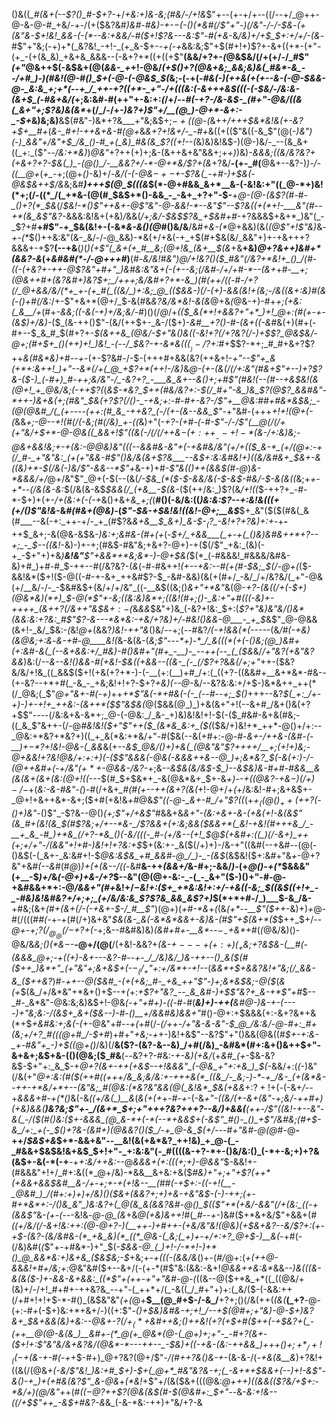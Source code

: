 ()&((*_#(&+(--$?()_#-$+?-*+/_+&:+)&-&;(#&/-/+!&_$"+--(+-+/+--((/--+/_@++-@-&-@-#_+&/-+-/(+($&?&#_)&#-#&)-+-$-$(-()(*&#(/$"+"-)(/&"-/-/-$&_-*(_+(&"_&_-_$+!&!_&&-(-(*--&:+&&/-#($+!$?&---&:$"-#(+&*-&_/&)+/+$_$+:+/+/-(&_-#$"+"&;(-+)+*(_&?&!_-+!-_(+_&-$+-_-+(-+_&&:&;$"+$(#+!+)$?+-&+((+*-(+"-(+_-(+(&_&)_+&+&_&&&--(-&+?+*((+((+$"__(&&/+?+-_(_@&$&/(/+(+/-/_#$"_(+"_@&++$(-&$&+(@(*&&-_+*+!-@&/_(+$()+?(@&+&;_&&;&)&(_#&*-&_--/+#_)-)(#&!(@-#()_$+(-@-(-@&$_$(_&;-(-+(*-#&(-)(++&_(+(+--&-$($-@-$&&-@-_&:&_+;+*(--+_/_++-+?((+*-_+"-/+(((&:(-&+++&$((_(-(-$&/-/&:&-(&+$_(-#&+&/(*+;&:&#-#(++"+-&:+:_(_/+/--_#(-+?-/&-&$-_(#+"-@&/((&(_&+"+;$?&)&(&*_+(/_/-/+*-)&?+)$"+/__(@_)-@+*-&+:-_-$+*&)&;&)__&$(#&"-)&*+?&___+"&;&$+;_$-+($(@-(_&++_/+++$&*&!&(+-&?+$+__#+_(*&-_#+!-++&+&-#(@+*&*&_+?+!&_+/-_-#+*&((+(($"&((-&_$"(@(*-)&"_)(_-)_&&"+/&"+$_/&_()-#_+(_&)_#&(&_$?(*_(+!--(_&)&)&!&$-)(@-)&/-_--(&_&+((_+:_($"-*-*_/&:+*&)_)_@&"_$+?+$+(+)+;&-(&++&+&"&&+;+_+)_)&)_-&&&;((&/&?&?+(+&+?+?-$&(_)_-(@()_/-__&&?+/-*-@+*&/$?+(&_+?&/__-(+-_#(__@&+--&?-)_)-/-((__@+_(*+_-*+;(@+_()_-&)+/-*&/_(-_(_-@_&_$-+-$+-$?&(_-+#-)+$&(-@&$&++$_/&*&;&#___)+++$(@_$(((&_$(*-@+#&&_&+*__&-(-&!&:+"((_@-*+)&!(*+;(/-((*_/(_+*&-(@(#_$&$+*()-&&_-_-&+_+?+"-$-__+_@-*(@-(&*$?(#-#-_()+?(*_$&_(/_$&!-*()$"++&+-@$"&"-@-&&!-*--&"$"--$?&((+(*+!-___&"(#--+*(&_&$"&?-_&&&:&!&+(+&)_/_&&(_/+;&/-$&$$?&_+$&#+#_-+?&&&$+&+*_)&"(_-_$?+#__+#$"-+_$&(&!+-(-&*_&-&()(@_#()&/&__/&#_+&-(*_@+&&)(&(_(@$"+!$"&)_&_-+-(*_$()++&:&"(&-_&/-/-@_&&)-*&(+/+&(-+_+$(#+$&(&/_&&"+)+-+&+++?&&&+-+$?__(--+&__(_)_(_)(+$"(_&+(+_#__&;(@+!&_(&+__$(&_+&__+&)_@+?&++)&#+*(&&?-&_(+_&#&#(*-/-@+++#_)__(#-*&/&!_#&"_)_@_/+!&?()($_#&"(/&?+*&!+_()_/(#-((-(+&?+-++-@$?&"+#+"_)&#&:&"&+(-(+-*_-&;(/&#-/+/+#-*--(&+_+#-*__+;(@&_+_+#+(&?&#+)&?_$+;_/+++;&/&#+?+*-&_)(#(++/((-#-/+?(/_@+&&/&/(*+_+-(+_#(_((&/_)+:&;_@_(($&&-)(/-(+)-&&(&!+(&;-/&((&+:&)_#(&(-()+#(*_/&:_/+-$"+&+*(@+/_$-&(#&_&?&/&*&!-&(&_@+&_(_@&-+)-#+*+;(+&:(_&__/+*(#+_-&&;((-&(-+)+/&;&/-#_)()(/_@_/+*((_$_&(*+!+&&?+"+*_)+!_@+:(#(+-+-(&$_)+/&)-*($_(&-++()$"-(&/(++$+-_&-/($+)-_&#__+?()-#-(&+((-&_#&(+)(#+(-#+--$_&_#_$(#+?+-_$(&++&_(@&/-$+"&*()&((-&!+?(/+?&?(/-)+$$?_@&$&/-@+;(#+$+_()(++)+!_)&!_-(--/_$&?-+-*&*&(($(__)-/$?+:_#+$$?-*+;_#_#+&+?$?++_&(#&*&)+#--+-_(+-$?&#-/-$-(+++#+&&(&?(++&+!-_+"--$"+_&(+*+:&++!_)+"--&*(/+(_@_+$?+*(++!-/&)_&_@-(+-(&(/(/+:&"(#&+$"+--)+?$?&-($-)_(-#+)_#-++;&/&"-/_-&?+?_-___&_&+--&()+;+#$"(#&!(*--(#-*-+&$&!(&(@+!_+_@&/&;(-++$?(_(_&$-*&?_$++(#&/&?+:-$(/_#+"-&_)&_$?(@$?_&&#&"-*++-)&+&(+;(#&"_$&(+?$?(/()-_-+&;+:-#-#+-&?-/$"+__@&:_#_#+#&*&$&;_-(@(@&#_/(_(+----(++:(#_&_-++&?_(-/(+-(&--&&_$"-_+"&#-(+++_+!+!(@+(-(_&&*+;-@--+!(#(/(-&;_(_#(/&)_+-((*&)+"(*_-+?-(+#-(-#-_$"-/-/$"(__@(/(/+(+"&/+$+*-@-@&((_&&+!$"_((&(-_/(/(/++&$-(+:++__--+!-*($&_-/+:&)&;-@_&+&&!&;+-+(&:-@_@&)&"_((_(--&&#&-&"+(-_+_&#&/&"_(+/+(($_&-*_(+/(@+:-+(/_#-_+"&"&:_(+(+"&&-#$"()&/_&(_&+$?&___--&$+:&:&#&!+)((&/&#&+_$&+-&((&)+*-$(/&(-)&/$"-&&--*$"+*&-+)+#_-$"&(()++(&&$(#-@_)_&-*&&&/+/_@+/&"$"_@+(-$(--(&$($_/-$&_(*($-$-&&/&(-$-*&$-#&/-$-*&(&((_&;+_+-+*--(/&(&-&:_$(/&(&-&$_$&&(/_(+&__-$(&_-($(++/&:_)$?(&_/+!((_$-++?+_-#-*-$+)+(+-_/+(&:+(-(-+_&()+&+*&_+;(*(__#()(-&/&:((_)&:&:$?--+:&!&(((+(+/()$"&!&_-&_#(#&*+*(@&)-_(_$"-$&-+$&!&!((&!-@+;__&$___$+_&"($($(#&(_&(#___--&(-+:_++-+/-_+_(#$?&*&+&__$_&+)_&-$-$_($?_-&!+?+?&)+:+*-+__-__++$_&+;-&(@&-&$&*-)&:+;&#&-(#+(+*(-_$+/_+&&___(_+-+(_()&)&#&++*+?--+;_-_$--((&!_-&)-)+-+;(#&$-#&"&;+&+?-@+)-+($(/$"_+&:_(&)(-+_-$+"+)+&_)__&!&"__$"+&&*+*&;&*-)-@+$&(_$(*_(-#&&&!_#&&&/&#&-&)+#_)+#-#_$-++--#(/&?&?-(_&_(-#-#&++!_(+--+&:-*-#(+(#-$&;_$(/-@+*(_($-&&!&*($+!($-@((-#-+-&+_++&#$?-$_-&#-&&)(&(+(#+/_-&/_/+/&?&/(_+"-@&(+/__&/-/-_-$&#&$+(&/+/+/&"_((-__&$((&;()_&+"+*&"_&(@-_+?-(&((/+(-$+)(@&*&)(*+)_$-@(*$"+-&;((&:&)&*+;((&!(#+;()-_&:+"+#(((-&)+-++++_(&++?(/&++"&$&$+:-$(_&_&&_$&"+)&_(-&?+!&:_$+:(_$?+"&)&"&/()&*(&&:&:+?&:_#$"$?-&---*&*&:-+&/+?&)+/-#&!()&&-@___-_+_$_&$"_@-@&&(&+!-_&/_$&:-*(*&!_@+_(&&?_)&!-++"&_()&/--+;(--#&?_/(-+!&*&*(*(----_-(&*_/_#(-_+&)(&_@&;+:&*-*&-_+_#-@____&!(*&-&(&-(*&;$"---*+)-*_/_&(((*(+(-()&;(@_)&#+(+:&#-&(_(--&+&&:+/_#&)-#()&#+"(#+_-__)-_--++(--_(_($&*&/_/+"&?(+&"&?&&_)&:(/_--&--&!()&&-#(+&!-$&((+&&--((&-_(-_(/$?+?_&_&(/+;+"_++-($&?&/&/+!&_((_&&$($+!(+&(+?+*-)-(-__(+:(__)+#_/+:(_((+?-((&&#+__&+*&*-#&--(+-&?--+*+#(_-&_-_+&;&!+!+?-$+?_+&)(--@-_&/--&?&:&:+/+$-)&*&++_++(*(/_@&;(_$"_@+"&+-#(-+)_++_+*$"&(-*+#&(-(-_(--#--+;_$()_+++--&?_$(_+:_/+-+)-)+-+!+_++&:-(&++*($$"&$&(_@($&&(@_)_)+&(&+"+!(--&+#_/&+()&(+?+$$"----(/&:&+&-&*+;_@-(-@&:_/_&-_+)&)&!&!+!-$(-($_#&#-&+&(#&;-((_&_$"&++-(/-@_#&!&!($+"$"++($_(&*&_&:+_($(_($&/+)&!+*_++*-@()+/+:--_@&:+*&?+*&?+)((_+_&(*&:+*&/+"-#($&(--&(+#+:-@-#-*&_+-_/_++&-(&#-(-__)+$-*$?+!&!-@_&-(_&&*&(+*--&$_@&/()+)+&(_(@&"&"$?+_+++/__+;(_+!+)&;-@+&&!+?&!_@&/+:+:+)(-($$"&&&(-@&(-&&&++&--@_)+;&*&?_$(-&(+:_)-/-_(@++&#+(_-+/&"($+*+$-@&&-/&?-*+;&*--&$&(&/&$-$_)--&$&)&_-#+#-#&&__&(_&(&+(&+(_&:(@+!_((*---$(#_$+$&*+_-&(@&*&+_$+-&_+)--+((@&?-+&$-)(/+)-/-$_+(_&:-&-#&"-(_)-#(/+&+*_#(#(+--++(&+?(&(*+!-@+/+_(_+/&:&!-#+;&+&$+-_@+!+&++&*-&+;($+#(+&!&_+#_@&_$"((-@-_&+-#_/+"$?((_(+*+$_((@()_++(++$?(-()_+_)&"-*()$"_-$?&--@()_(+;$"+/+&$"_#&&+&_&+"-(&:+&+-&-(+&(+!-&(&$"(&_#+(&!(&_$(#$?&;+/+--*&-_/$?&&+(+:&;&&($&&+*(_&!-+&!(#+++&_/_-__+_&_-#_)+*&_(/+?-*&_()(-&/(((-_#-(+/&--(+!_$_@_$(+&#+:((_)(/-&+)_++(+;+/+"-/(&&"+!+#-)&!+!+?&:+$_$+(&:+-_&($(/+)+)-/&-+"((&#(--+&#--(@(-()&$(-(_&+-_&:&#+!-$_@&:&$&_+#_&&#-@_/_)-_-(&$_(&$&!($+:&#+"&*+*-@+?&"+&_#(--&_#(#_@_)_)+(+(&--/((-_&#__&-++_(&&+/_&-#+;-&&/_)_-(+_@()-+(*_$&&&"(+__-$_)+/_&_(-@+)+&-/+?_$--&"(@(@+-&:-_-(_-_&+"($-)()+"-#-@-+&#&&+*+:-@_/&&+"(#+_&!+/_$-$&!+:($+_+*&:&!+:+/-+&((-&;_$((&$((+!+_-_-#&)&!&#&?+/+;+;_(+/&/&:&_$?$?&_&&_&$?+)_$(*+*+#-/_)___$-&_/&-__+#&;(&+*(#_+(_&+(/-(-+&+-*_$-/_#__$"_)(@+)(_+#-*&_+*(*(&_(+*--__$"($++_-&)+)_+_@-#(/(((#_#(-_+-+(#(/+)&+&"_$&(&-_&(-&*&*&&+-&)&-(#$"+$(&+*($_$++_$+/-_-@+-+;$?(/_@_@(/-$+?+(-_+;&--#&#&)&)_(&#+#+-__&*_--$-_-$_+&*+#_(_(_@&/&)()-@&/&*&;(*_)(*&$-$-___-@+/(@(__/(+&!-&&?+_(&-$+---+(+:+)(_+$&;+?&$&-(__#(-(&&&_@+;-+((+)-&+---&?-#--+-_/_/&)&/_)&-++--()_&($(#($++_)&*+"_(+"&"+;&+&$+(-$-_(/_+$"+:+/&*+-+!--_(_&&*+$+&&?&!+"&;(/_&&-&_($++&?_)_#-++--@($&#_-(+(+&;_#-_+&_++"$"-)+;&*&$&;-@($_(_&(+_$(&_/+/&*&"+*&+()+$--+_(_+:_+$?+"&?_--_&_&#-)+$$"&?+_&-+*$"+#_$--_#-_&*&"-@&:&;&)&$+!-@&*(-+"+#_+_)-((*-#-#(*__&)+)_-+_+(__&#_@-)&-+-(---_-_)+"&;&:-/(&_$+_&+($&-_-_)-#_-()__+/&&_#&*_)&&+"_#()-@+:+$&&&(+:-&+?&*+&(*+$_+&#&:+;&*(-(*_+-@&"+#_--+(_+#(/-_(/++-/+"&-&-&"-$_@_/&:&/-@-#+:_#+(&;+/+?_#(((@+#_/-$+#_)+#+"_+&;-+_+-)&!+&$"--&?$"+"()&&(@&((#_$+-+:&-_+-#&"+_-)+$((_@_+()_/&)(/__&$($$?-(&?-&--&)_/+#(/&)_-&#&*(#+:&+()&++$+"-&+&+;&$+&-(()(@&;($_#&__(-_-_&?+?-#&:-*+*_-&)(+&/_(+*&#_(+*-$&-&?&$-$+"+:_&_$-+_@+?(&+-++(+&$--+!&&&"_(-@&_+"+:+&_)_$(_-&&/+:(_(_-)&"(/&(+"_@+:&:(#($(++#((+++/&_&;&/&:+-+++&(*_((&_/-_&;-)-*-+_/&-_(+(&*&--++-+*&/+*+--(&"&;_#(@&:(*&?&"&&(@(_&!&*_$&(+&&_+:$?+!+$(_-_(-&+_/--_+_&&&+#-+(*()_&(-&*((+/&(_)__&*(_&(+(+_+_-#-+_-(-&*+"-(_(&/(+-&+(&"-_+;&/-++#+)(+&)&&(__)&?&;$"+-_/(&+*_$+;+"+++?&?+++?--&/_)+_&&(___(_++-/$"((&!-+--&"-&(_-/($(#()&:($+-&&&_(@_&-*+(-*(--*+&&$+(-&$"_#()-_()_+$"_/&#&;(#+$-&_/+:_+(-_$()+?&_-(&#+)(@_&&?()($_/-+_@-&_$(_+/-*--_#+"&#-@(@_#_-_@__-++/_$&$+&_$+*-&&+&"--__&!(&(+&*&?_++!&)_+_@-(_-_#&&+$&$&!&+&$_$+!+"-_+:&:&"(-_#((((&-+?-*+-()&/&:()_(-*+-&;+)+?&(&$+-&(-*(-+__-+*+:&/+*_+&:--_@_&&&+(+:(((*+;+)-@&*&"_$-&&!+-(#&&&"+!+/_#+:&((*_@+/&)-*&&__&+&:+&($_#&)+"+;+"+*$?(++*(+&&+&&$&#__&*-/+_-*+;+-+(+!&_--__(#_#(-+$+:-((-+!(__-_@&#_)_/(#+:+)+)+/&)()($&+(&&?+;+)+&-*_+&"&$-(-)-++;(+-#+*&*+:-/()&_&"_)&:&?+(_@(&_&(&&?&#-@()_$(($"+*(+&/-&&"(/+(&:_((-+(&&$"_&-_(+-(--_-&!&*-@-@_(&*+&_@(+&)&++!_#(*_#--+*-)&#($+*&+&/$"+&&+(*_#((+/&/(/-&+!&:+_+:(@-@+?-)_(__++-)+#++_-(+&/&"&!(@&)_(+$&+&?--&/$?+:(_+-+$-(&?-(&/&#&-(*_+&_&)(*_((*_@&-(_&;(_+)+-+/+:+?_@+$-)__&*_(_-+#(-(/&)&#(_(_$"+-+#&*-)+"_$(-_$&&-@_(_)+!-/-*+!-)+*()_@_&&*&:+)&+&_($&$&;-$_+&;+-_+($($(-(&&/&_()+-(#_/_@+:(*+(++_@-_&*&_&!+#+/&;+:_@&"&#($+--&+/(-(+-*(#$"&:(&&:-&+!_@&&++&:&*_&&*_--)&_(((&-&(&($-)+-&&-&+&&:_((*$"+_(++-+"+"&#-@_-(*((&--@($+*&_+*((_((@&/+(&)+/-/+!_#+#+-++&?&_--+"-(_++*+/(_-&((_/_#+"+)+:(_&/($-(-&&:++(/+#+!+!+$-*-#()_(&$&"&"_(+(_@+__$__(@_#+$-/-&_/__+?+;()(/&(++(*(&(*__(_+?__-@-(+:-#_+_(-$+)&:+*+&+/-)((+:$"-*()+$&)&#&-+;+!_/--+$(@_#+;+"&)-@-$+)&?&+_$&_+&&(&)_+&:--___@_&+-$?(/+_(*+$&#++&;()++&!_(+?_(+$+#($++(-+$&?+(_-(++__@(@-&(&_)__&#+-(*_@(+_@&*(@-(_@+)+;+"-_-#+?(&+-($+!+:$"&"&/&+&?&/(@&*-*---++--_-$&)+((-+&-(&:-_++&&_)+++$()+;+*_/+!_((-+$(&-*_+-#(-+_+$-#+)_@+?&?(@+/$"-*_/(#_++?_&()&-+_-*(&-&-/(-_+&(&__&_)+?&!+((&(/(@&*+(-_&/$"&!_)&:+#_$+)-$+(_@+*_#&"&?&-+;(_-&+*+$&_&+(--)+!-&$"-&()-+_)+(+#&(&?$"_&-@&*+_(*&!_+$"+/(&($&+(((@&:_@+++)((&&(($?&/+$+:-*&/+)(@___/&"_+_+(#_(($-@$?++$?(@&(&$(#-$(@&#+:_$+"--_&-_&:+!&--((/+$$"++_-&$+#&?-&_&_(-&-*&:-++)+"&/+?-&
